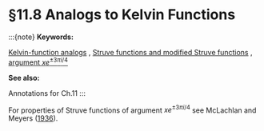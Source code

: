 # §11.8 Analogs to Kelvin Functions

:::{note}
**Keywords:**

[Kelvin-function analogs](http://dlmf.nist.gov/search/search?q=Kelvin-function%20analogs) , [Struve functions and modified Struve functions](http://dlmf.nist.gov/search/search?q=Struve%20functions%20and%20modified%20Struve%20functions) , [argument $xe^{\pm 3\pi i/4}$](http://dlmf.nist.gov/search/search?q=argument%20xe%C2%B13%CF%80i%2F4)

**See also:**

Annotations for Ch.11
:::

For properties of Struve functions of argument $xe^{\pm 3\pi i/4}$ see McLachlan and Meyers ([1936](./bib/M.html#bib1586 "The ster and stei functions")).
